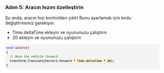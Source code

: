### Adım 5: Aracın hızını özelleştirin

Şu anda, aracın hızı kontrolden çıktı! Bunu ayarlamak için kodu değiştirmemiz gerekiyor.

- Time.deltaTime ekleyin ve oyununuzu çalıştırın
- 20 ekleyin ve oyununuzu çalıştırın

![figures](https://raw.githubusercontent.com/Kodluyoruz/taskforce/main/unity-junior-programmer/customize-vehicles-speed/figures/CWC_A.2.3_image4.png)
